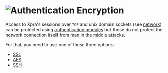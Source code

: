 # ![Authentication](https://xpra.org/icons/authentication.png) Encryption

Access to Xpra's sessions over `TCP` and unix domain sockets (see [network](./README.md)) can be protected using [authentication modules](../Usage/Authentication.md) but those do not protect the network connection itself from man in the middle attacks.

For that, you need to use one of these three options:
* [SSL](./SSL.md)
* [AES](./AES.md)
* [SSH](./SSH.md)
